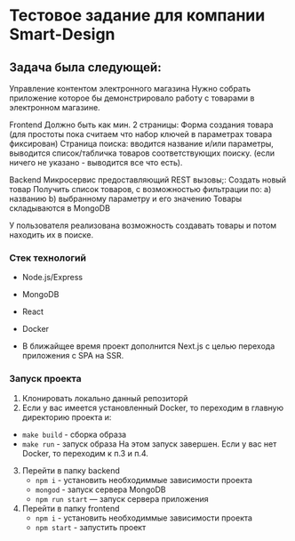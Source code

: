 # Тестовое задание для компании Smart-Design 

## Задача была следующей:

Управление контентом электронного магазина
Нужно собрать приложение которое бы демонстрировало работу с товарами в электронном магазине.

Frontend
Должно быть как мин. 2 страницы:
Форма создания товара (для простоты пока считаем что набор ключей в параметрах товара фиксирован)
Страница поиска: вводится название и/или параметры, выводится список/табличка товаров соответствующих поиску. (если ничего не указано - выводится все что есть).

Backend
Микросервис предоставляющий REST вызовы;:
Создать новый товар
Получить список товаров, с возможностью фильтрации по:
a) названию
b) выбранному параметру и его значению
Товары складываются в MongoDB

У пользователя реализована возможность создавать товары и потом находить их в поиске.

### Стек технологий
* Node.js/Express
* MongoDB
* React
* Docker

* В ближайщее время проект дополнится Next.js c целью перехода приложения c SPA на SSR.

### Запуск проекта
1. Клонировать локально данный репозиторй
2. Если у вас имеется установленный Docker, то переходим в главную директорию проекта и:
  * `make build` - сборка образа
  * `make run` - запуск образа
  На этом запуск завершен. Если у вас нет Docker, то переходим к п.3 и п.4.
3. Перейти в папку backend
    * `npm i` - установить необходиммые зависимости проекта
    * `mongod` - запуск сервера MongoDB
    * `npm run start` — запуск сервера приложения 
4. Перейти в папку frontend
    * `npm i` - установить необходиммые зависимости проекта
    * `npm start` - запустить проект